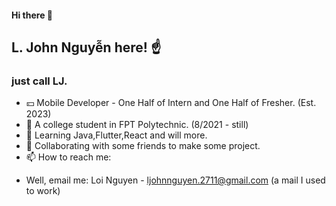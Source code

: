 #### Hi there 👋
## L. John Nguyễn here! ☝️
###  just call LJ.

- 💴 Mobile Developer - One Half of Intern and One Half of Fresher. (Est. 2023)
- 🔭 A college student in FPT Polytechnic. (8/2021 - still)
- 🌱 Learning Java,Flutter,React and will more.
- 👯 Collaborating with some friends to make some project.
- 📫 How to reach me:
+ Well, email me: Loi Nguyen - ljohnnguyen.2711@gmail.com (a mail I used to work)
